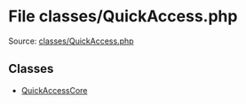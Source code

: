 File classes/QuickAccess.php
=========

Source: [classes/QuickAccess.php](https://github.com/PrestaShop/PrestaShop/blob/1.5.0.13/classes/QuickAccess.php)


Classes
-------

* [QuickAccessCore](class.QuickAccessCore.md)

